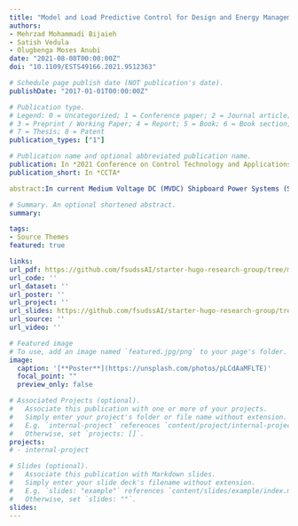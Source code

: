 ```yaml
---
title: "Model and Load Predictive Control for Design and Energy Management of Shipboard Power Systems"
authors:
- Mehrzad Mohammadi Bijaieh
- Satish Vedula
- Olugbenga Moses Anubi
date: "2021-08-08T00:00:00Z"
doi: "10.1109/ESTS49166.2021.9512363"

# Schedule page publish date (NOT publication's date).
publishDate: "2017-01-01T00:00:00Z"

# Publication type.
# Legend: 0 = Uncategorized; 1 = Conference paper; 2 = Journal article;
# 3 = Preprint / Working Paper; 4 = Report; 5 = Book; 6 = Book section;
# 7 = Thesis; 8 = Patent
publication_types: ["1"]

# Publication name and optional abbreviated publication name.
publication: In *2021 Conference on Control Technology and Applications*
publication_short: In *CCTA*

abstract:In current Medium Voltage DC (MVDC) Shipboard Power Systems (SPSs), multiple sources exist to supply power to a common dc bus. Conventionally, the power management of such systems is performed by controlling Power Generation Modules (PGMs) which include fuel operated generators and underlying converters. Moreover, energy management is performed by the emerging single or hybrid Energy Storage Systems (ESSs). This paper presents a model and load predictive control framework for power and energy management of SPSs. Here, MPC with load prediction is used for three main objectives: (1) to request power and energy from generators and energy storage elements according to their individual State of Power (SOP) and ramp-rate limitations, (2) to consider and integrate the generator cost and degradation, and (3) to reach a specific parking (final) State of Charge (SOC) for the ESSs at the end of the prediction horizon. The solution of the optimization problem is demonstrated using MATLAB and the functionality of the control framework is validated in real-time simulation environment.

# Summary. An optional shortened abstract.
summary: 

tags:
- Source Themes
featured: true

links:
url_pdf: https://github.com/fsudssAI/starter-hugo-research-group/tree/main/content/publication/mlpcdemsps/mlpcdemsps.pdf
url_code: ''
url_dataset: ''
url_poster: ''
url_project: ''
url_slides: https://github.com/fsudssAI/starter-hugo-research-group/tree/main/content/publication/mlpcdemsps/slide.pdf
url_source: ''
url_video: ''

# Featured image
# To use, add an image named `featured.jpg/png` to your page's folder. 
image:
  caption: '[**Poster**](https://unsplash.com/photos/pLCdAaMFLTE)'
  focal_point: ""
  preview_only: false

# Associated Projects (optional).
#   Associate this publication with one or more of your projects.
#   Simply enter your project's folder or file name without extension.
#   E.g. `internal-project` references `content/project/internal-project/index.md`.
#   Otherwise, set `projects: []`.
projects:
# - internal-project

# Slides (optional).
#   Associate this publication with Markdown slides.
#   Simply enter your slide deck's filename without extension.
#   E.g. `slides: "example"` references `content/slides/example/index.md`.
#   Otherwise, set `slides: ""`.
slides:
---
```



